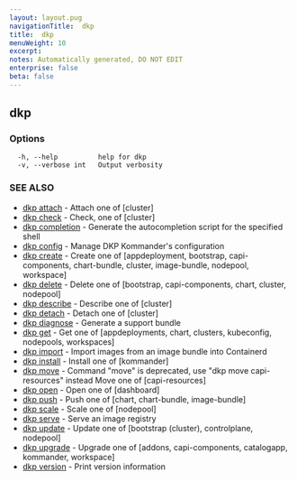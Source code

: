```yaml
---
layout: layout.pug
navigationTitle:  dkp
title:  dkp
menuWeight: 10
excerpt: 
notes: Automatically generated, DO NOT EDIT
enterprise: false
beta: false
---
```

<!-- vale off -->
<!-- markdownlint-disable -->

## dkp



### Options

```
  -h, --help          help for dkp
  -v, --verbose int   Output verbosity
```

### SEE ALSO

* [dkp attach](/dkp/kommander/2.2/cli/dkp/attach/)	 - Attach one of [cluster]
* [dkp check](/dkp/kommander/2.2/cli/dkp/check/)	 - Check, one of [cluster]
* [dkp completion](/dkp/kommander/2.2/cli/dkp/completion/)	 - Generate the autocompletion script for the specified shell
* [dkp config](/dkp/kommander/2.2/cli/dkp/config/)	 - Manage DKP Kommander's configuration
* [dkp create](/dkp/kommander/2.2/cli/dkp/create/)	 - Create one of [appdeployment, bootstrap, capi-components, chart-bundle, cluster, image-bundle, nodepool, workspace]
* [dkp delete](/dkp/kommander/2.2/cli/dkp/delete/)	 - Delete one of [bootstrap, capi-components, chart, cluster, nodepool]
* [dkp describe](/dkp/kommander/2.2/cli/dkp/describe/)	 - Describe one of [cluster]
* [dkp detach](/dkp/kommander/2.2/cli/dkp/detach/)	 - Detach one of [cluster]
* [dkp diagnose](/dkp/kommander/2.2/cli/dkp/diagnose/)	 - Generate a support bundle
* [dkp get](/dkp/kommander/2.2/cli/dkp/get/)	 - Get one of [appdeployments, chart, clusters, kubeconfig, nodepools, workspaces]
* [dkp import](/dkp/kommander/2.2/cli/dkp/import/)	 - Import images from an image bundle into Containerd
* [dkp install](/dkp/kommander/2.2/cli/dkp/install/)	 - Install one of [kommander]
* [dkp move](/dkp/kommander/2.2/cli/dkp/move/)	 - Command "move" is deprecated, use "dkp move capi-resources" instead
Move one of [capi-resources]
* [dkp open](/dkp/kommander/2.2/cli/dkp/open/)	 - Open one of [dashboard]
* [dkp push](/dkp/kommander/2.2/cli/dkp/push/)	 - Push one of [chart, chart-bundle, image-bundle]
* [dkp scale](/dkp/kommander/2.2/cli/dkp/scale/)	 - Scale one of [nodepool]
* [dkp serve](/dkp/kommander/2.2/cli/dkp/serve/)	 - Serve an image registry
* [dkp update](/dkp/kommander/2.2/cli/dkp/update/)	 - Update one of [bootstrap (cluster), controlplane, nodepool]
* [dkp upgrade](/dkp/kommander/2.2/cli/dkp/upgrade/)	 - Upgrade one of [addons, capi-components, catalogapp, kommander, workspace]
* [dkp version](/dkp/kommander/2.2/cli/dkp/version/)	 - Print version information


